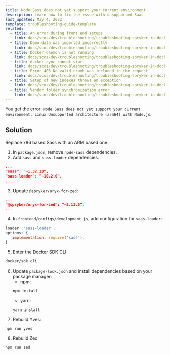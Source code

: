 ```yaml
---
title: Node Sass does not yet support your current environment
description: Learn how to fix the issue with unsupported Saas
last_updated: May 4, 2022
template: troubleshooting-guide-template
related:
  - title: An error during front end setups
    link: docs/scos/dev/troubleshooting/troubleshooting-spryker-in-docker-issues/troubleshooting-docker-installation/an-error-during-front-end-setup.html
  - title: Demo data was imported incorrectly
    link: docs/scos/dev/troubleshooting/troubleshooting-spryker-in-docker-issues/troubleshooting-docker-installation/demo-data-was-imported-incorrectly.html
  - title: Docker daemon is not running
    link: docs/scos/dev/troubleshooting/troubleshooting-spryker-in-docker-issues/troubleshooting-docker-installation/docker-daemon-is-not-running.html
  - title: docker-sync cannot start
    link: docs/scos/dev/troubleshooting/troubleshooting-spryker-in-docker-issues/troubleshooting-docker-installation/docker-sync-cannot-start.html
  - title: Error 403 No valid crumb was included in the request
    link: docs/scos/dev/troubleshooting/troubleshooting-spryker-in-docker-issues/troubleshooting-docker-installation/error-403-no-valid-crumb-was-included-in-the-request.html
  - title: Setup of new indexes throws an exception
    link: docs/scos/dev/troubleshooting/troubleshooting-spryker-in-docker-issues/troubleshooting-docker-installation/setup-of-new-indexes-throws-an-exception.html
  - title: Vendor folder synchronization error
    link: docs/scos/dev/troubleshooting/troubleshooting-spryker-in-docker-issues/troubleshooting-docker-installation/vendor-folder-synchronization-error.html
---
```


You get the error: `Node Sass does not yet support your current environment: Linux Unsupported architecture (arm64) with Node.js`.

## Solution

Replace x86 based Sass with an ARM based one:

1. In `package.json`, remove `node-sass` dependencies.
2. Add `sass` and `sass-loader` dependencies.

```json
...
"sass": "~1.32.13",
"sass-loader": "~10.2.0",
...
```

3. Update `@spryker/oryx-for-zed`:

```json
...
"@spryker/oryx-for-zed": "~2.11.5",
...
```

4. In `frontend/configs/development.js`, add configuration for `saas-loader`:
```js
loader: 'sass-loader',
options: {
   implementation: require('sass'),
}
```

5. Enter the Docker SDK CLI:

```bash
docker/sdk cli
```

6. Update `package-lock.json` and install dependencies based on your package manager:
    * npm:
    ```bash
    npm install
    ```
    * yarn:
    ```bash
    yarn install
    ```
7. Rebuild Yves:

```bash
npm run yves
```

8. Rebuild Zed

```bash
npm run zed
```
